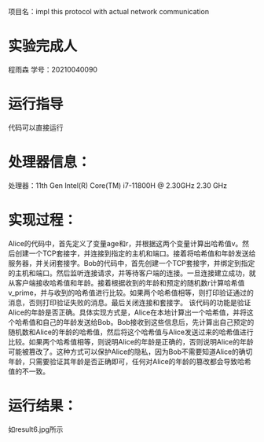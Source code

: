 项目名：impl this protocol with actual network communication
# 实验完成人
程雨森
学号：20210040090
# 运行指导
代码可以直接运行
# 处理器信息：
处理器：11th Gen Intel(R) Core(TM) i7-11800H @ 2.30GHz   2.30 GHz
# 实现过程：
Alice的代码中，首先定义了变量age和r，并根据这两个变量计算出哈希值v。然后创建一个TCP套接字，并连接到指定的主机和端口。接着将哈希值和年龄发送给服务器，并关闭套接字。Bob的代码中，首先创建一个TCP套接字，并绑定到指定的主机和端口。然后监听连接请求，并等待客户端的连接。一旦连接建立成功，就从客户端接收哈希值和年龄。接着根据收到的年龄和预定的随机数r计算哈希值v_prime，并与收到的哈希值进行比较。如果两个哈希值相等，则打印验证通过的消息，否则打印验证失败的消息。最后关闭连接和套接字。
该代码的功能是验证Alice的年龄是否正确。具体实现方式是，Alice在本地计算出一个哈希值，并将这个哈希值和自己的年龄发送给Bob。Bob接收到这些信息后，先计算出自己预定的随机数和Alice的年龄的哈希值，然后将这个哈希值与Alice发送过来的哈希值进行比较。如果两个哈希值相等，则说明Alice的年龄是正确的，否则说明Alice的年龄可能被篡改了。这种方式可以保护Alice的隐私，因为Bob不需要知道Alice的确切年龄，只需要验证其年龄是否正确即可，任何对Alice的年龄的篡改都会导致哈希值的不一致。
# 运行结果：
如result6.jpg所示
